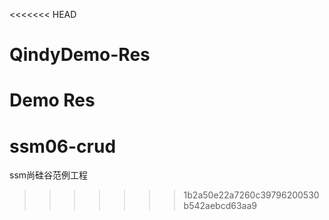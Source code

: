 <<<<<<< HEAD
# QindyDemo-Res
Demo Res
=======
# ssm06-crud
ssm尚硅谷范例工程
>>>>>>> 1b2a50e22a7260c39796200530b542aebcd63aa9
